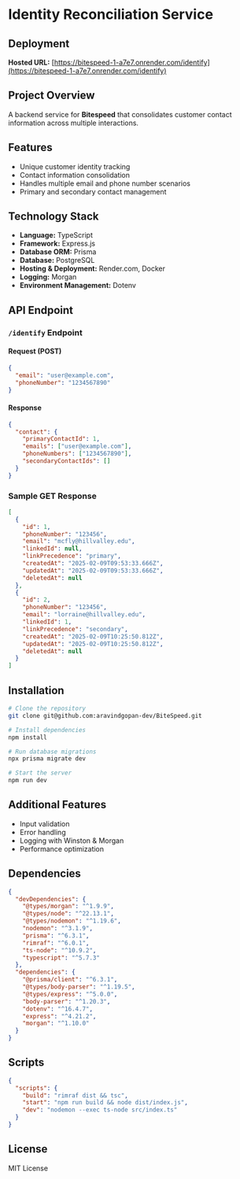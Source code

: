 # Identity Reconciliation Service

## Deployment
**Hosted URL:** [https://bitespeed-1-a7e7.onrender.com/identify](https://bitespeed-1-a7e7.onrender.com/identify)

## Project Overview
A backend service for **Bitespeed** that consolidates customer contact information across multiple interactions.

## Features
- Unique customer identity tracking
- Contact information consolidation
- Handles multiple email and phone number scenarios
- Primary and secondary contact management

## Technology Stack
- **Language:** TypeScript
- **Framework:** Express.js
- **Database ORM:** Prisma
- **Database:** PostgreSQL
- **Hosting & Deployment:** Render.com, Docker
- **Logging:** Morgan
- **Environment Management:** Dotenv

## API Endpoint

### `/identify` Endpoint

#### Request (POST)
```json
{
  "email": "user@example.com",
  "phoneNumber": "1234567890"
}
```

#### Response
```json
{
  "contact": {
    "primaryContactId": 1,
    "emails": ["user@example.com"],
    "phoneNumbers": ["1234567890"],
    "secondaryContactIds": []
  }
}
```

### Sample GET Response
```json
[
  {
    "id": 1,
    "phoneNumber": "123456",
    "email": "mcfly@hillvalley.edu",
    "linkedId": null,
    "linkPrecedence": "primary",
    "createdAt": "2025-02-09T09:53:33.666Z",
    "updatedAt": "2025-02-09T09:53:33.666Z",
    "deletedAt": null
  },
  {
    "id": 2,
    "phoneNumber": "123456",
    "email": "lorraine@hillvalley.edu",
    "linkedId": 1,
    "linkPrecedence": "secondary",
    "createdAt": "2025-02-09T10:25:50.812Z",
    "updatedAt": "2025-02-09T10:25:50.812Z",
    "deletedAt": null
  }
]
```

## Installation
```bash
# Clone the repository
git clone git@github.com:aravindgopan-dev/BiteSpeed.git

# Install dependencies
npm install

# Run database migrations
npx prisma migrate dev

# Start the server
npm run dev
```

## Additional Features
- Input validation
- Error handling
- Logging with Winston & Morgan
- Performance optimization

## Dependencies
```json
{
  "devDependencies": {
    "@types/morgan": "^1.9.9",
    "@types/node": "^22.13.1",
    "@types/nodemon": "^1.19.6",
    "nodemon": "^3.1.9",
    "prisma": "^6.3.1",
    "rimraf": "^6.0.1",
    "ts-node": "^10.9.2",
    "typescript": "^5.7.3"
  },
  "dependencies": {
    "@prisma/client": "^6.3.1",
    "@types/body-parser": "^1.19.5",
    "@types/express": "^5.0.0",
    "body-parser": "^1.20.3",
    "dotenv": "^16.4.7",
    "express": "^4.21.2",
    "morgan": "^1.10.0"
  }
}
```

## Scripts
```json
{
  "scripts": {
    "build": "rimraf dist && tsc",
    "start": "npm run build && node dist/index.js",
    "dev": "nodemon --exec ts-node src/index.ts"
  }
}
```

## License
MIT License

